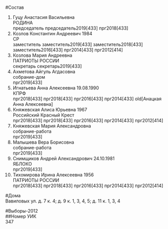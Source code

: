 #Состав  
1. Гуцу Анастасия Васильевна  
    РОДИНА  
    председатель председатель2019[433] прг2018[433]  
2. Козлов Константин Андреевич 1984  
    СР  
    заместитель заместитель2019[433] заместитель2018[433] заместитель2016[433] прг2014[433] прг2012[414]  
3. Козлова Мария Андреевна  
    ПАТРИОТЫ РОССИИ  
    секретарь секретарь2019[433]  
4. Ахметова Айгуль Агдасовна  
    собрание-дом  
    прг2019[433]  
5. Игнатьева Анна Алексеевна 19.08.1990  
    КПРФ  
    прг2018[433] прг2018[433] прг2016[433] прг2014[433] old[Анацкая Анна Алексеевна]  
6. Княжевская Алиса Юрьевна 1967  
    Российский Красный Крест  
    прг2018[433] прг2018[433] прг2016[433] прг2014[433] прг2012[414]  
7. Княжевская Мария Александровна  
    собрание-работа  
    прг2019[433]  
8. Малышева Вера Борисовна  
    собрание-работа  
    прг2019[433]  
9. Снимщиков Андрей Александрович 24.10.1981  
    ЯБЛОКО  
    прг2019[433]  
10. Тихомирова Ирина Алексеевна 1956  
    ПАТРИОТЫ РОССИИ  
    прг2018[433] прг2018[433] прг2016[433] прг2014[433] прг2012[414]  
  
#Дома  
Вавиловых ул. д. 7 к. 4; д. 9 к. 1, 3, 4, 5; д. 11 к. 1, 3, 4  
  
#Выборы-2012  
##Номер УИК  
347  
